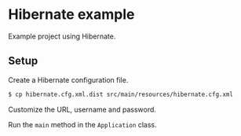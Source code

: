 # Hibernate example

Example project using Hibernate.

## Setup

Create a Hibernate configuration file.
 
```bash
$ cp hibernate.cfg.xml.dist src/main/resources/hibernate.cfg.xml
```

Customize the URL, username and password.

Run the `main` method in the `Application` class.
